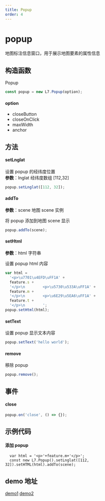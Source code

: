 ```yaml
---
title: Popup
order: 4
---
```


# popup

地图标注信息窗口，用于展示地图要素的属性信息

## 构造函数

Popup

```javascript
const popup = new L7.Popup(option);
```

#### option

- closeButton
- closeOnClick
- maxWidth
- anchor

## 方法

#### setLnglat

设置 popup 的经纬度位置<br />**参数**：lnglat 经纬度数组 [112,32]

```javascript
popup.setLnglat([112, 32]);
```

#### addTo

**参数**：scene 地图 scene 实例

将 popup 添加到地图 scene 显示

```javascript
popup.addTo(scene);
```

#### setHtml

**参数**：html 字符串

设置 popup html 内容

```javascript
var html =
  '<p>\u7701\u4EFD\uFF1A' +
  feature.s +
  '</p>\n        <p>\u5730\u533A\uFF1A' +
  feature.m +
  '</p>\n        <p>\u6E29\u5EA6\uFF1A' +
  feature.t +
  '</p>\n        ';
popup.setHtml(html);
```

#### setText

设置 popup 显示文本内容

```javascript
popup.setText('hello world');
```

#### remove

移除 popup

```javascript
popup.remove();
```

## 事件

#### close

```javascript
popup.on('close', () => {});
```

## 示例代码

#### 添加 popup

```
  var html = '<p>'+feature.m+'</p>';
  const new L7.Popup().setLnglat([112, 32]).setHTML(html).addTo(scene);
```

## demo 地址
[demo1](../../../examples/point/column)
[demo2](../../../examples/line/path)
